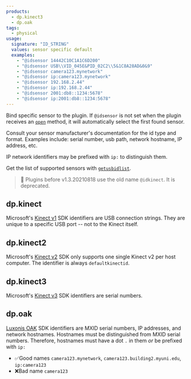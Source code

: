 ```yaml
---
products:
  - dp.kinect3
  - dp.oak
tags:
  - physical
usage:
  signature: "ID_STRING"
  values: sensor specific default
  examples:
    - "@idsensor 14442C10C1A1C6D200"
    - "@idsensor USB\\VID_045E&PID_02C2\\5&1C8A28AD&0&9"
    - "@idsensor camera123.mynetwork"
    - "@idsensor ip:camera123.mynetwork"
    - "@idsensor 192.168.2.44"
    - "@idsensor ip:192.168.2.44"
    - "@idsensor 2001:db8::1234:5678"
    - "@idsensor ip:2001:db8::1234:5678"
---
```


Bind specific sensor to the plugin. If `@idsensor` is not set
when the plugin receives an [`open`](../methods/open.md) method, it will
automatically select the first found sensor.

Consult your sensor manufacturer's documentation for the id type and format.
Examples include: serial number, usb path, network hostname, IP address, etc.

IP network identifiers may be prefixed with `ip:` to distinguish them.

Get the list of supported sensors with [`getusbidlist`](../methods/getusbidlist.md).

> 📝 Plugins before v1.3.20210818 use the old name `@idkinect`.
> It is deprecated.

## dp.kinect

Microsoft's [Kinect v1](../../_hardware/sensors/kinect-v1.md) SDK identifiers
are USB connection strings. They are unique to a specific USB port -- not
to the Kinect itself.

## dp.kinect2

Microsoft's [Kinect v2](../../_hardware/sensors/kinect-v2.md) SDK only
supports one single Kinect v2 per host computer. The identifier is
always `defaultkinectid`.

## dp.kinect3

Microsoft's [Kinect v3](../../_hardware/sensors/kinect-v3.md) SDK identifiers
are serial numbers.

## dp.oak

[Luxonis OAK](../../_hardware/sensors/oak-v1.md) SDK identifiers are
MXID serial numbers, IP addresses, and network hostnames. Hostnames must
be distinguished from MXID serial numbers. Therefore, hostnames must have
a dot `.` in them *or* be prefixed with `ip:`

* ✅Good names `camera123.mynetwork`, `camera123.building2.myuni.edu`, `ip:camera123`
* ❌Bad name `camera123`
